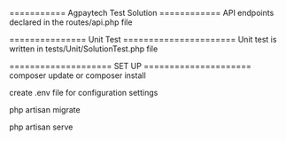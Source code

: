 =========== Agpaytech Test Solution ============
API endpoints declared in the routes/api.php file


=============== Unit Test ======================
Unit test is written in tests/Unit/SolutionTest.php file


==================== SET UP =====================
composer update or composer install

create .env file for configuration settings

php artisan migrate

php artisan serve
